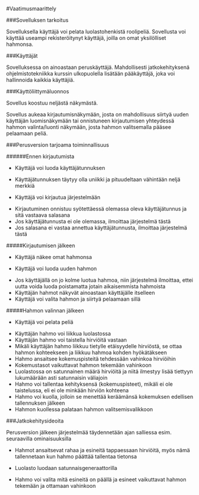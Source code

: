 #Vaatimusmaarittely

###Sovelluksen tarkoitus

Sovelluksella käyttäjä voi pelata luolastohenkistä roolipeliä. Sovellusta voi käyttää useampi rekisteröitynyt
käyttäjä, joilla on omat yksilölliset hahmonsa.

###Käyttäjät

Sovelluksessa on ainoastaan peruskäyttäjä. Mahdollisesti jatkokehityksenä ohjelmistotekniikka kurssin ulkopuolella
lisätään pääkäyttäjä, joka voi hallinnoida kaikkia käyttäjiä.

###Käyttöliittymäluonnos

Sovellus koostuu neljästä näkymästä.

Sovellus aukeaa kirjautumisnäkymään, josta on mahdollisuus siirtyä uuden käyttäjän luomisnäkymään tai onnistuneen
kirjautumisen yhteydessä hahmon valinta/luonti näkymään, josta hahmon valitsemalla pääsee pelaamaan peliä.

###Perusversion tarjoama toiminnallisuus

######Ennen kirjautumista

- Käyttäjä voi luoda käyttäjätunnuksen

 * Käyttäjätunnuksen täytyy olla uniikki ja pituudeltaan vähintään neljä merkkiä

- Käyttäjä voi kirjautua järjestelmään

 * Kirjautuminen onnistuu syötettäessä olemassa oleva käyttäjätunnus ja sitä vastaava salasana
 * Jos käyttäjätunnusta ei ole olemassa, ilmoittaa järjestelmä tästä
 * Jos salasana ei vastaa annettua käyttäjätunnusta, ilmoittaa järjestelmä tästä

#####Kirjautumisen jälkeen

- Käyttäjä näkee omat hahmonsa

- Käyttäjä voi luoda uuden hahmon

 * Jos käyttäjällä on jo kolme luotua hahmoa, niin järjestelmä ilmoittaa, ettei uutta voida luoda poistamatta jotain
aikaisemmista hahmoista
 * Käyttäjän hahmot näkyvät ainoastaan käyttäjälle itselleen
 * Käyttäjä voi valita hahmon ja siirtyä pelaamaan sillä

#####Hahmon valinnan jälkeen

- Käyttäjä voi pelata peliä
 * Käyttäjän hahmo voi liikkua luolastossa
 * Käyttäjän hahmo voi taistella hirviöitä vastaan
 * Mikäli käyttäjän hahmo liikkuu tietylle etäisyydelle hirviöstä, se ottaa hahmon kohteekseen ja liikkuu hahmoa
kohden hyökätäkseen
 * Hahmo ansaitsee kokemuspisteitä tehdessään vahinkoa hirviöihin
 * Kokemustasot vaikuttavat hahmon tekemään vahinkoon
 * Luolastossa on satunnainen määrä hirviöitä ja niitä ilmestyy lisää tiettyyn lukumäärään asti satunnaisin väliajoin
 * Hahmo voi tallentaa kehityksensä (kokemuspisteet), mikäli ei ole taistelussa, eli ei ole minkään hirviön kohteena
 * Hahmo voi kuolla, jolloin se menettää keräämänsä kokemuksen edellisen tallennuksen jälkeen
 * Hahmon kuollessa palataan hahmon valitsemisvalikkoon

###Jatkokehitysideoita

Perusversion jälkeen järjestelmää täydennetään ajan salliessa esim. seuraavilla ominaisuuksilla

- Hahmot ansaitsevat rahaa ja esineitä tappaessaan hirviöitä, myös nämä tallennetaan kun hahmo päättää tallentaa
tietonsa

- Luolasto luodaan satunnaisgeneraattorilla

- Hahmo voi valita mitä esineitä on päällä ja esineet vaikuttavat hahmon tekemään ja ottamaan vahinkoon
